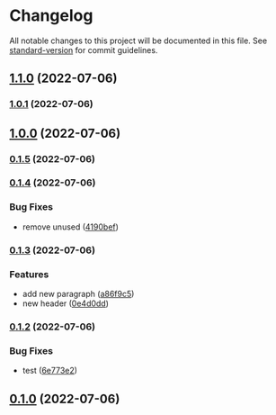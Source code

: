# Changelog

All notable changes to this project will be documented in this file. See [standard-version](https://github.com/conventional-changelog/standard-version) for commit guidelines.

## [1.1.0](https://github.com/victorggonzalez/demo-app/compare/v1.0.1...v1.1.0) (2022-07-06)

### [1.0.1](https://github.com/victorggonzalez/demo-app/compare/v1.0.0...v1.0.1) (2022-07-06)

## [1.0.0](https://github.com/victorggonzalez/demo-app/compare/v0.1.5...v1.0.0) (2022-07-06)

### [0.1.5](https://github.com/victorggonzalez/demo-app/compare/v0.1.4...v0.1.5) (2022-07-06)

### [0.1.4](https://github.com/victorggonzalez/demo-app/compare/v0.1.3...v0.1.4) (2022-07-06)


### Bug Fixes

* remove unused ([4190bef](https://github.com/victorggonzalez/demo-app/commit/4190bef5e7ab74f61a27d2d3e5d00e56adf98f60))

### [0.1.3](https://github.com/victorggonzalez/demo-app/compare/v0.1.2...v0.1.3) (2022-07-06)


### Features

* add new paragraph ([a86f9c5](https://github.com/victorggonzalez/demo-app/commit/a86f9c54244904b2c927e3972e946be1d99cc7f0))
* new header ([0e4d0dd](https://github.com/victorggonzalez/demo-app/commit/0e4d0dd7130cca115b22d1e053db43c3b6cf5883))

### [0.1.2](https://github.com/victorggonzalez/demo-app/compare/v0.1.1...v0.1.2) (2022-07-06)


### Bug Fixes

* test ([6e773e2](https://github.com/victorggonzalez/demo-app/commit/6e773e23d655d89442ad1dea3fa0c7a3fd241b58))

## [0.1.0](https://github.com/victorggonzalez/demo-app/compare/v0.1.1...v0.1.0) (2022-07-06)
